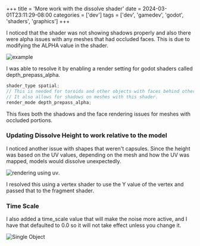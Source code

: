 +++
title = 'More work with the dissolve shader'
date = 2024-03-01T23:11:29-08:00
categories = ['dev']
tags = ['dev', 'gamedev', 'godot', 'shaders', 'graphics']
+++

I noticed that the shader was not showing shadows properly and also there were alpha issues with any meshes that had occluded faces. This is due to modifying the ALPHA value in the shader.

![example](/png/2024-03-02-toroid-issue.png)


I was able to resolve it by enabling a render setting for godot shaders called depth_prepass_alpha.

```glsl
shader_type spatial;
// This is needed for toroids and other objects with faces behind other faces.
// It also allows for shadows on meshes with this shader.
render_mode depth_prepass_alpha;
```

This fixes both the shadows and the face rendering issues for meshes with occluded portions.


### Updating Dissolve Height to work relative to the model

I noticed another issue with shapes that weren't capsules. Since the height was based on the UV values, depending on the mesh and how the UV was mapped, models would dissolve unexpectedly.

![rendering using uv](/png/2024-03-02-uv.png).

I resolved this using a vertex shader to use the Y value of the vertex and passed that to the fragment shader.


### Time Scale

I also added a time_scale value that will make the noise more active, and I have that defaulted to 0.0 so it will not take effect unless you change it.

![Single Object](/gif/2024-03-02-time-scale.gif)

